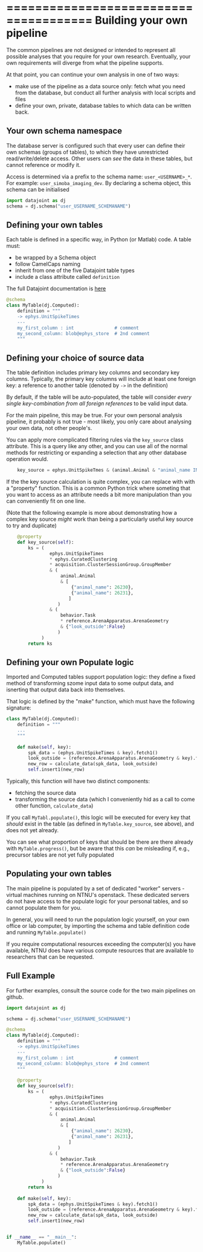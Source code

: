 ======================================
Building your own pipeline
======================================


The common pipelines are not designed or intended to represent all possible analyses that you require for your own research. Eventually, your own requirements will diverge from what the pipeline supports. 

At that point, you can continue your own analysis in one of two ways:
- make use of the pipeline as a data source only: fetch what you need from the database, but conduct all further analysis with local scripts and files
- define your own, private, database tables to which data can be written back.


Your own schema namespace
-------------------------

The database server is configured such that every user can define their own schemas (groups of tables), to which they have unrestricted read/write/delete access. Other users can _see_ the data in these tables, but cannot reference or modify it.

Access is determined via a prefix to the schema name: `user_<USERNAME>_*`. For example: `user_simoba_imaging_dev`. By declaring a schema object, this schema can be initialised

```python
import datajoint as dj
schema = dj.schema("user_USERNAME_SCHEMANAME")
```


Defining your own tables
-------------------------

Each table is defined in a specific way, in Python (or Matlab) code. A table must:
* be wrapped by a Schema object
* follow CamelCaps naming
* inherit from one of the five Datajoint table types
* include a class attribute called `definition`

The full Datajoint documentation is [here](https://docs.datajoint.io/python/definition/Definition.html)

```python
@schema
class MyTable(dj.Computed):
    definition = """
    -> ephys.UnitSpikeTimes
    ---
    my_first_column : int               # comment
    my_second_column: blob@ephys_store  # 2nd comment
    """
```



Defining your choice of source data
------------------------------------

The table definition includes primary key columns and secondary key columns. Typically, the primary key columns will include at least one foreign key: a reference to another table (denoted by `->` in the definition)

By default, if the table will be auto-populated, the table will consider _every single key-combination from all foreign references_ to be valid input data.

For the main pipeline, this may be true. For your own personal analysis pipeline, it probably is not true - most likely, you only care about analysing your own data, not other people's.

You can apply more complicated filtering rules via the `key_source` class attribute. This is a query like any other, and you can use all of the normal methods for restricting or expanding a selection that any other database operation would.

```python
    key_source = ephys.UnitSpikeTmes & (animal.Animal & "animal_name IN (26230, 95391, 72544)"
```

If the the key source calculation is quite complex, you can replace with with a "property" function. This is a common Python trick where someting that you want to access as an attribute needs a bit more manipulation than you can conveniently fit on one line.

(Note that the following example is more about demonstrating how a complex key source _might_ work than being a particularly useful key source to try and duplicate)

```python
    @property
    def key_source(self):
        ks = (
                ephys.UnitSpikeTimes
                * ephys.CuratedClustering
                * acquisition.ClusterSessionGroup.GroupMember
                & (
                    animal.Animal
                    & [
                        {"animal_name": 26230},
                        {"animal_name": 26231},
                       ]
                   )
                & (
                    behavior.Task
                    * reference.ArenaApparatus.ArenaGeometry
                    & {"look_outside":False}
                   )
             )
        return ks
```

Defining your own Populate logic
---------------------------------

Imported and Computed tables support population logic: they define a fixed method of transforming szome input data to some output data, and isnerting that output data back into themselves. 

That logic is defined by the "make" function, which must have the following signature:

```python
class MyTable(dj.Computed):
    definition = """
    ...
    """
    
    def make(self, key):
        spk_data = (ephys.UnitSpikeTimes & key).fetch1()
        look_outside = (reference.ArenaApparatus.ArenaGeometry & key).fetch1("look_outside")
        new_row = calculate_data(spk_data, look_outside)
        self.insert1(new_row)
```

Typically, this function will have two distinct components:
* fetching the source data
* transforming the source data (which I conveniently hid as a call to come other function, `calculate_data`)

If you call `MyTabl.populate()`, this logic will be executed for every key that _should_ exist in the table (as defined in `MyTable.key_source`, see above), and does not yet already. 

You can see what proportion of keys that should be there are there already with `MyTable.progress()`, but be aware that this _can_ be misleading if, e.g., precursor tables are not yet fully populated




Populating your own tables
----------------------------

The main pipeline is populated by a set of dedicated "worker" servers - virtual machines running on NTNU's openstack. These dedicated servers do not have access to the populate logic for your personal tables, and so cannot populate them for you. 

In general, you will need to run the population logic yourself, on your own office or lab computer, by importing the schema and table definition code and running `MyTable.populate()`

If you require computational resources exceeding the computer(s) you have available, NTNU does have various compute resources that are available to researchers that can be requested. 


Full Example
--------------

For further examples, consult the source code for the two main pipelines on github. 

```python
import datajoint as dj

schema = dj.schema("user_USERNAME_SCHEMANAME")

@schema
class MyTable(dj.Computed):
    definition = """
    -> ephys.UnitSpikeTimes
    ---
    my_first_column : int               # comment
    my_second_column: blob@ephys_store  # 2nd comment
    """
    
    @property
    def key_source(self):
        ks = (
                ephys.UnitSpikeTimes
                * ephys.CuratedClustering
                * acquisition.ClusterSessionGroup.GroupMember
                & (
                    animal.Animal
                    & [
                        {"animal_name": 26230},
                        {"animal_name": 26231},
                       ]
                   )
                & (
                    behavior.Task
                    * reference.ArenaApparatus.ArenaGeometry
                    & {"look_outside":False}
                   )
             )
        return ks
    
    def make(self, key):
        spk_data = (ephys.UnitSpikeTimes & key).fetch1()
        look_outside = (reference.ArenaApparatus.ArenaGeometry & key).fetch1("look_outside")
        new_row = calculate_data(spk_data, look_outside)
        self.insert1(new_row)


if __name__ == "__main__":
    MyTable.populate()
```
